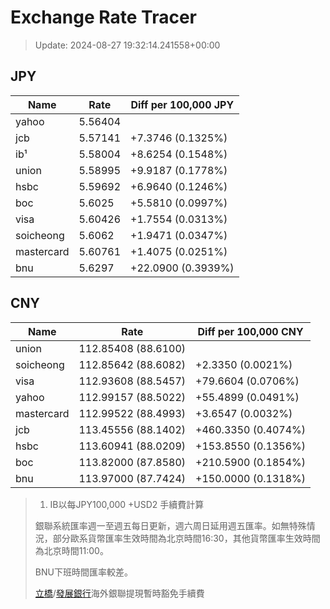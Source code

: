 # Exchange Rate Tracer

> Update: 2024-08-27 19:32:14.241558+00:00

## JPY

| Name       |    Rate | Diff per 100,000 JPY   |
|------------|---------|------------------------|
| yahoo      | 5.56404 |                        |
| jcb        | 5.57141 | +7.3746 (0.1325%)      |
| ib¹        | 5.58004 | +8.6254 (0.1548%)      |
| union      | 5.58995 | +9.9187 (0.1778%)      |
| hsbc       | 5.59692 | +6.9640 (0.1246%)      |
| boc        | 5.6025  | +5.5810 (0.0997%)      |
| visa       | 5.60426 | +1.7554 (0.0313%)      |
| soicheong  | 5.6062  | +1.9471 (0.0347%)      |
| mastercard | 5.60761 | +1.4075 (0.0251%)      |
| bnu        | 5.6297  | +22.0900 (0.3939%)     |

## CNY

| Name       | Rate                | Diff per 100,000 CNY   |
|------------|---------------------|------------------------|
| union      | 112.85408	(88.6100) |                        |
| soicheong  | 112.85642	(88.6082) | +2.3350 (0.0021%)      |
| visa       | 112.93608	(88.5457) | +79.6604 (0.0706%)     |
| yahoo      | 112.99157	(88.5022) | +55.4899 (0.0491%)     |
| mastercard | 112.99522	(88.4993) | +3.6547 (0.0032%)      |
| jcb        | 113.45556	(88.1402) | +460.3350 (0.4074%)    |
| hsbc       | 113.60941	(88.0209) | +153.8550 (0.1356%)    |
| boc        | 113.82000	(87.8580) | +210.5900 (0.1854%)    |
| bnu        | 113.97000	(87.7424) | +150.0000 (0.1318%)    |


> 1. IB以每JPY100,000 +USD2 手續費計算
>
> 銀聯系統匯率週一至週五每日更新，週六周日延用週五匯率。如無特殊情況，部分歐系貨幣匯率生效時間為北京時間16:30，其他貨幣匯率生效時間為北京時間11:00。
>
> BNU下班時間匯率較差。
>
> [立橋](https://www.wlbank.com.mo/uploads/ueditor/file/20181211/1544536513900230.pdf)/[發展銀行](https://www.mdb.com.mo/Service_Charges_20230728.pdf)海外銀聯提現暫時豁免手續費

